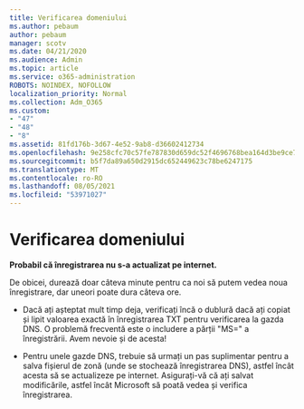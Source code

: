 ```yaml
---
title: Verificarea domeniului
ms.author: pebaum
author: pebaum
manager: scotv
ms.date: 04/21/2020
ms.audience: Admin
ms.topic: article
ms.service: o365-administration
ROBOTS: NOINDEX, NOFOLLOW
localization_priority: Normal
ms.collection: Adm_O365
ms.custom:
- "47"
- "48"
- "8"
ms.assetid: 81fd176b-3d67-4e52-9ab8-d36602412734
ms.openlocfilehash: 9e258cfc70c57fe787830d659dc52f4696768bea164d3be9ce7bcb9e7123c5a9
ms.sourcegitcommit: b5f7da89a650d2915dc652449623c78be6247175
ms.translationtype: MT
ms.contentlocale: ro-RO
ms.lasthandoff: 08/05/2021
ms.locfileid: "53971027"
---
```

# <a name="verify-your-domain"></a>Verificarea domeniului

 **Probabil că înregistrarea nu s-a actualizat pe internet.**
  
De obicei, durează doar câteva minute pentru ca noi să putem vedea noua înregistrare, dar uneori poate dura câteva ore. 
  
- Dacă ați așteptat mult timp deja, verificați încă o dublură dacă ați copiat și lipit valoarea exactă în înregistrarea TXT pentru verificarea la gazda DNS. O problemă frecventă este o includere a părții "MS=" a înregistrării. Avem nevoie și de acesta!

- Pentru unele gazde DNS, trebuie să urmați un pas suplimentar pentru a salva fișierul de zonă (unde se stochează înregistrarea DNS), astfel încât acesta să se actualizeze pe internet. Asigurați-vă că ați salvat modificările, astfel încât Microsoft să poată vedea și verifica înregistrarea.
